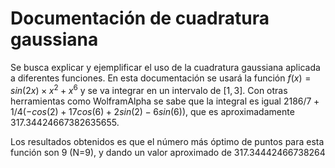 # Documentación de cuadratura gaussiana
 
Se busca explicar y ejemplificar el uso de la cuadratura gaussiana aplicada a diferentes funciones.
En esta documentación se usará la función $f(x)=sin(2x) \times x^2 + x^6$ y se va integrar en un intervalo de $[1,3]$. 
Con otras herramientas como WolframAlpha se sabe que la integral es igual $2186/7 + 1/4 (-cos(2) + 17 cos(6) + 2 sin(2) - 6 sin(6))$, que es aproximadamente $317.34424667382635655$.

Los resultados obtenidos es que el número más óptimo de puntos para esta función son 9 (N=9), y dando un valor aproximado de $317.34442466738264$


